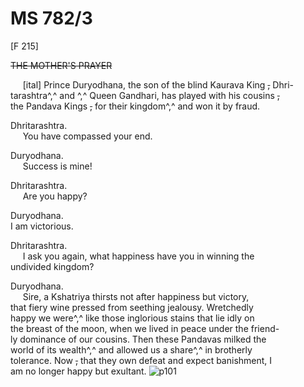 # MS 782/3

[F 215]

~~THE MOTHER'S PRAYER~~

&nbsp;&nbsp;&nbsp;&nbsp;&nbsp;[ital] Prince Duryodhana, the son of the blind Kaurava King ~~,~~ Dhri- \
tarashtra^,^ and ^,^ Queen Gandhari, has played with his cousins ~~,~~ \
the Pandava Kings ~~,~~ for their kingdom^,^ and won it by fraud. 

Dhritarashtra. \
&nbsp;&nbsp;&nbsp;&nbsp;&nbsp;You have compassed your end. 

Duryodhana. \
&nbsp;&nbsp;&nbsp;&nbsp;&nbsp;Success is mine! 

Dhritarashtra. \
&nbsp;&nbsp;&nbsp;&nbsp;&nbsp;Are you happy?

Duryodhana. \
I am victorious. 

Dhritarashtra. \
&nbsp;&nbsp;&nbsp;&nbsp;&nbsp;I ask you again, what happiness have you in winning the \
undivided kingdom? 

Duryodhana. \
&nbsp;&nbsp;&nbsp;&nbsp;&nbsp;Sire, a Kshatriya thirsts not after happiness but victory, \
that fiery wine pressed from seething jealousy. Wretchedly \
happy we were^,^ like those inglorious stains that lie idly on \
the breast of the moon, when we lived in peace under the friend- \
ly dominance of our cousins. Then these Pandavas milked the \
world of its wealth^,^ and allowed us a share^,^ in brotherly \
tolerance. Now ~~,~~ that they own defeat and expect banishment, I \
am no longer happy but exultant.
![p101](MS782_3-101.jpg)
